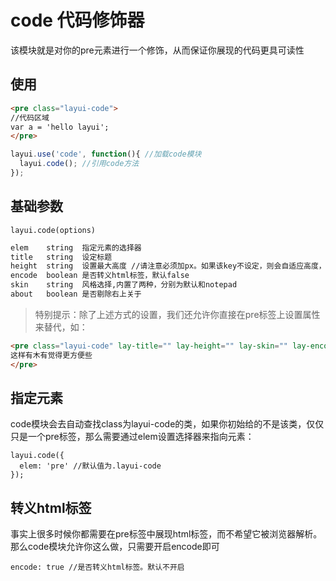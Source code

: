 # code 代码修饰器

该模块就是对你的pre元素进行一个修饰，从而保证你展现的代码更具可读性

## 使用

~~~html
<pre class="layui-code">
//代码区域
var a = 'hello layui';
</pre>     
~~~

~~~javascript
layui.use('code', function(){ //加载code模块
  layui.code(); //引用code方法
});
~~~

## 基础参数

	layui.code(options)

~~~html
elem	string	指定元素的选择器
title	string	设定标题
height	string	设置最大高度 //请注意必须加px。如果该key不设定，则会自适应高度，且不会出现滚动条。
encode	boolean	是否转义html标签，默认false
skin	string	风格选择,内置了两种，分别为默认和notepad
about	boolean	是否剔除右上关于
~~~

> 特别提示：除了上述方式的设置，我们还允许你直接在pre标签上设置属性来替代，如：

~~~html
<pre class="layui-code" lay-title="" lay-height="" lay-skin="" lay-encode="">
这样有木有觉得更方便些
</pre>     
~~~

## 指定元素

code模块会去自动查找class为layui-code的类，如果你初始给的不是该类，仅仅只是一个pre标签，那么需要通过elem设置选择器来指向元素：

	layui.code({
	  elem: 'pre' //默认值为.layui-code
	});

## 转义html标签

事实上很多时候你都需要在pre标签中展现html标签，而不希望它被浏览器解析。那么code模块允许你这么做，只需要开启encode即可
	
	encode: true //是否转义html标签。默认不开启
